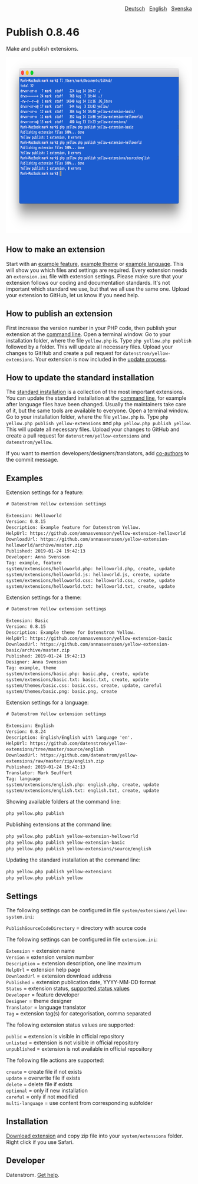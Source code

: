 <p align="right"><a href="README-de.md">Deutsch</a> &nbsp; <a href="README.md">English</a> &nbsp; <a href="README-sv.md">Svenska</a></p>

# Publish 0.8.46

Make and publish extensions.

<p align="center"><img src="publish-screenshot.png?raw=true" width="794" height="478" alt="Screenshot"></p>

## How to make an extension

Start with an [example feature](https://github.com/schulle4u/yellow-extension-helloworld), [example theme](https://github.com/schulle4u/yellow-extension-basic) or [example language](https://github.com/datenstrom/yellow-extensions/tree/master/source/english). This will show you which files and settings are required. Every extension needs an `extension.ini` file with extension settings. Please make sure that your extension follows our coding and documentation standards. It's not important which standard we use, but that we all use the same one. Upload your extension to GitHub, let us know if you need help.

## How to publish an extension

First increase the version number in your PHP code, then publish your extension at the [command line](https://github.com/datenstrom/yellow-extensions/tree/master/source/command). Open a terminal window. Go to your installation folder, where the file `yellow.php` is. Type `php yellow.php publish` followed by a folder. This will update all necessary files. Upload your changes to GitHub and create a pull request for `datenstrom/yellow-extensions`. Your extension is now included in the [update process](https://github.com/datenstrom/yellow-extensions/tree/master/source/update).

## How to update the standard installation

The [standard installation](https://github.com/datenstrom/yellow) is a collection of the most important extensions. You can update the standard installation at the [command line](https://github.com/datenstrom/yellow-extensions/tree/master/source/command), for example after language files have been changed. Usually the maintainers take care of it, but the same tools are available to everyone. Open a terminal window. Go to your installation folder, where the file `yellow.php` is. Type `php yellow.php publish yellow-extensions` and `php yellow.php publish yellow`. This will update all necessary files. Upload your changes to GitHub and create a pull request for `datenstrom/yellow-extensions` and `datenstrom/yellow`.

If you want to mention developers/designers/translators, add [co-authors](https://docs.github.com/en/pull-requests/committing-changes-to-your-project/creating-and-editing-commits/creating-a-commit-with-multiple-authors) to the commit message.

## Examples

Extension settings for a feature:

~~~
# Datenstrom Yellow extension settings

Extension: Helloworld
Version: 0.8.15
Description: Example feature for Datenstrom Yellow.
HelpUrl: https://github.com/annasvensson/yellow-extension-helloworld
DownloadUrl: https://github.com/annasvensson/yellow-extension-helloworld/archive/master.zip
Published: 2019-01-24 19:42:13
Developer: Anna Svensson
Tag: example, feature
system/extensions/helloworld.php: helloworld.php, create, update
system/extensions/helloworld.js: helloworld.js, create, update
system/extensions/helloworld.css: helloworld.css, create, update
system/extensions/helloworld.txt: helloworld.txt, create, update
~~~

Extension settings for a theme:

~~~
# Datenstrom Yellow extension settings

Extension: Basic
Version: 0.8.15
Description: Example theme for Datenstrom Yellow.
HelpUrl: https://github.com/annasvensson/yellow-extension-basic
DownloadUrl: https://github.com/annasvensson/yellow-extension-basic/archive/master.zip
Published: 2019-01-24 19:42:13
Designer: Anna Svensson
Tag: example, theme
system/extensions/basic.php: basic.php, create, update
system/extensions/basic.txt: basic.txt, create, update
system/themes/basic.css: basic.css, create, update, careful
system/themes/basic.png: basic.png, create
~~~

Extension settings for a language:

~~~
# Datenstrom Yellow extension settings

Extension: English
Version: 0.8.24
Description: English/English with language 'en'.
HelpUrl: https://github.com/datenstrom/yellow-extensions/tree/master/source/english
DownloadUrl: https://github.com/datenstrom/yellow-extensions/raw/master/zip/english.zip
Published: 2019-01-24 19:42:13
Translator: Mark Seuffert
Tag: language
system/extensions/english.php: english.php, create, update
system/extensions/english.txt: english.txt, create, update
~~~

Showing available folders at the command line:

`php yellow.php publish`  

Publishing extensions at the command line:

`php yellow.php publish yellow-extension-helloworld`  
`php yellow.php publish yellow-extension-basic`  
`php yellow.php publish yellow-extensions/source/english`  

Updating the standard installation at the command line:

`php yellow.php publish yellow-extensions`  
`php yellow.php publish yellow`  

## Settings

The following settings can be configured in file `system/extensions/yellow-system.ini`:

`PublishSourceCodeDirectory` = directory with source code  

The following settings can be configured in file `extension.ini`:

`Extension` = extension name  
`Version` = extension version number  
`Description` = extension description, one line maximum  
`HelpUrl` = extension help page  
`DownloadUrl` = extension download address  
`Published` = extension publication date, YYYY-MM-DD format  
`Status` = extension status, [supported status values](#settings-status)  
`Developer` = feature developer  
`Designer` = theme designer  
`Translator` = language translator  
`Tag` = extension tag(s) for categorisation, comma separated  

<a id="settings-status"></a>The following extension status values are supported:

`public` = extension is visible in official repository  
`unlisted` = extension is not visible in official repository  
`unpublished` = extension is not available in official repository  

<a id="settings-actions"></a>The following file actions are supported:

`create` = create file if not exists  
`update` = overwrite file if exists  
`delete` = delete file if exists  
`optional` = only if new installation  
`careful` = only if not modified  
`multi-language` = use content from corresponding subfolder  

## Installation

[Download extension](https://github.com/datenstrom/yellow-extensions/raw/master/zip/publish.zip) and copy zip file into your `system/extensions` folder. Right click if you use Safari.

## Developer

Datenstrom. [Get help](https://datenstrom.se/yellow/help/).
